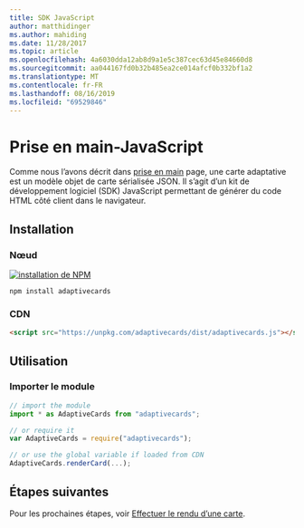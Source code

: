 ```yaml
---
title: SDK JavaScript
author: matthidinger
ms.author: mahiding
ms.date: 11/28/2017
ms.topic: article
ms.openlocfilehash: 4a6030dda12ab8d9a1e5c387cec63d45e84660d8
ms.sourcegitcommit: aa044167fd0b32b485ea2ce014afcf0b332bf1a2
ms.translationtype: MT
ms.contentlocale: fr-FR
ms.lasthandoff: 08/16/2019
ms.locfileid: "69529846"
---
```

# <a name="getting-started---javascript"></a>Prise en main-JavaScript

Comme nous l’avons décrit dans [prise en main](../../../authoring-cards/getting-started.md) page, une carte adaptative est un modèle objet de carte sérialisée JSON. Il s’agit d’un kit de développement logiciel (SDK) JavaScript permettant de générer du code HTML côté client dans le navigateur.

## <a name="install"></a>Installation

### <a name="node"></a>Nœud

[![installation de NPM](https://img.shields.io/npm/v/adaptivecards.svg)](https://www.npmjs.com/package/adaptivecards)

```console
npm install adaptivecards
```

### <a name="cdn"></a>CDN

```html
<script src="https://unpkg.com/adaptivecards/dist/adaptivecards.js"></script>
```

## <a name="usage"></a>Utilisation

### <a name="import-the-module"></a>Importer le module

```js
// import the module
import * as AdaptiveCards from "adaptivecards";

// or require it
var AdaptiveCards = require("adaptivecards");

// or use the global variable if loaded from CDN
AdaptiveCards.renderCard(...);
```

## <a name="next-steps"></a>Étapes suivantes

Pour les prochaines étapes, voir [Effectuer le rendu d’une carte](render-a-card.md).
